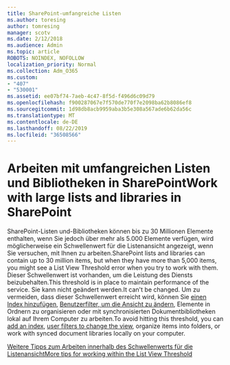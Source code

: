 ```yaml
---
title: SharePoint-umfangreiche Listen
ms.author: toresing
author: tomresing
manager: scotv
ms.date: 2/12/2018
ms.audience: Admin
ms.topic: article
ROBOTS: NOINDEX, NOFOLLOW
localization_priority: Normal
ms.collection: Adm_O365
ms.custom:
- "407"
- "530001"
ms.assetid: ee07bf74-7aeb-4c47-8f5d-f496d6c09d79
ms.openlocfilehash: f900287067e7f570de770f7e2098ba62b8086ef8
ms.sourcegitcommit: 1d98db8acb9959aba3b5e308a567ade6b62da56c
ms.translationtype: MT
ms.contentlocale: de-DE
ms.lasthandoff: 08/22/2019
ms.locfileid: "36508566"
---
```

# <a name="work-with-large-lists-and-libraries-in-sharepoint"></a><span data-ttu-id="18101-102">Arbeiten mit umfangreichen Listen und Bibliotheken in SharePoint</span><span class="sxs-lookup"><span data-stu-id="18101-102">Work with large lists and libraries in SharePoint</span></span>

<span data-ttu-id="18101-103">SharePoint-Listen und-Bibliotheken können bis zu 30 Millionen Elemente enthalten, wenn Sie jedoch über mehr als 5.000 Elemente verfügen, wird möglicherweise ein Schwellenwert für die Listenansicht angezeigt, wenn Sie versuchen, mit Ihnen zu arbeiten.</span><span class="sxs-lookup"><span data-stu-id="18101-103">SharePoint lists and libraries can contain up to 30 million items, but when they have more than 5,000 items, you might see a List View Threshold error when you try to work with them.</span></span> <span data-ttu-id="18101-104">Dieser Schwellenwert ist vorhanden, um die Leistung des Diensts beizubehalten.</span><span class="sxs-lookup"><span data-stu-id="18101-104">This threshold is in place to maintain performance of the service.</span></span> <span data-ttu-id="18101-105">Sie kann nicht geändert werden.</span><span class="sxs-lookup"><span data-stu-id="18101-105">It can't be changed.</span></span> <span data-ttu-id="18101-106">Um zu vermeiden, dass dieser Schwellenwert erreicht wird, können Sie [einen Index hinzufügen](https://go.microsoft.com/fwlink/?linkid=867784), [Benutzerfilter, um die Ansicht zu ändern](https://go.microsoft.com/fwlink/?linkid=867786), Elemente in Ordnern zu organisieren oder mit synchronisierten Dokumentbibliotheken lokal auf Ihrem Computer zu arbeiten.</span><span class="sxs-lookup"><span data-stu-id="18101-106">To avoid hitting this threshold, you can [add an index](https://go.microsoft.com/fwlink/?linkid=867784), [user filters to change the view](https://go.microsoft.com/fwlink/?linkid=867786), organize items into folders, or work with synced document libraries locally on your computer.</span></span>
  
[<span data-ttu-id="18101-107">Weitere Tipps zum Arbeiten innerhalb des Schwellenwerts für die Listenansicht</span><span class="sxs-lookup"><span data-stu-id="18101-107">More tips for working within the List View Threshold</span></span>](https://go.microsoft.com/fwlink/?linkid=867787)
  